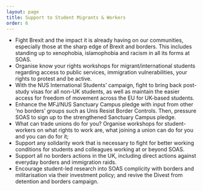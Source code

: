 ```yaml
---
layout: page
title: Support to Student Migrants & Workers
order: 6
---
```

* Fight Brexit and the impact it is already having on our communities, especially those at the sharp edge of Brexit and borders. This includes standing up to xenophobia, islamophobia and racism in all its forms at SOAS.
* Organise know your rights workshops for migrant/international students regarding access to public services, immigration vulnerabilities, your rights to protest and be active.
* With the NUS International Students’ campaign, fight to bring back post-study visas for all non-UK students, as well as maintain the easier access for freedom of movement across the EU for UK-based students.
* Enhance the MFJ/NUS Sanctuary Campus pledge with input from other ‘no borders’ groups such as Unis Resist Border Controls. Then, pressure SOAS to sign up to the strengthened Sanctuary Campus pledge.
* What can trade unions do for you? Organise workshops for student-workers on what rights to work are, what joining a union can do for you and you can do for it;
* Support any solidarity work that is necessary to fight for better working conditions for students and colleagues working at or beyond SOAS.
* Support all no borders actions in the UK, including direct actions against everyday borders and immigration raids.
* Encourage student-led research into SOAS complicity with borders and militarisation via their investment policy; and revive the Divest from detention and borders campaign.
